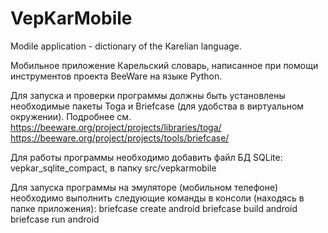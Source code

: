 # VepKarMobile
Modile application - dictionary of the Karelian language.

Мобильное приложение Карельский словарь, написанное при помощи инструментов проекта BeeWare на языке Python.

Для запуска и проверки программы должны быть установлены необходимые пакеты Toga и Briefcase (для удобства в виртуальном окружении). Подробнее см. 
https://beeware.org/project/projects/libraries/toga/
https://beeware.org/project/projects/tools/briefcase/

Для работы программы необходимо добавить файл БД SQLite: vepkar_sqlite_compact, в папку src/vepkarmobile

Для запуска программы на эмуляторе (мобильном телефоне) необходимо выполнить следующие команды в консоли (находясь в папке приложения):
briefcase create android
briefcase build android
briefcase run android
